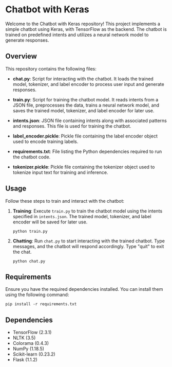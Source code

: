 # Chatbot with Keras

Welcome to the Chatbot with Keras repository! This project implements a simple chatbot using Keras, with TensorFlow as the backend. The chatbot is trained on predefined intents and utilizes a neural network model to generate responses.

## Overview

This repository contains the following files:

- **chat.py**: Script for interacting with the chatbot. It loads the trained model, tokenizer, and label encoder to process user input and generate responses.

- **train.py**: Script for training the chatbot model. It reads intents from a JSON file, preprocesses the data, trains a neural network model, and saves the trained model, tokenizer, and label encoder for later use.

- **intents.json**: JSON file containing intents along with associated patterns and responses. This file is used for training the chatbot.

- **label_encoder.pickle**: Pickle file containing the label encoder object used to encode training labels.

- **requirements.txt**: File listing the Python dependencies required to run the chatbot code.

- **tokenizer.pickle**: Pickle file containing the tokenizer object used to tokenize input text for training and inference.

## Usage

Follow these steps to train and interact with the chatbot:

1. **Training**: Execute `train.py` to train the chatbot model using the intents specified in `intents.json`. The trained model, tokenizer, and label encoder will be saved for later use.

    ```
    python train.py
    ```

2. **Chatting**: Run `chat.py` to start interacting with the trained chatbot. Type messages, and the chatbot will respond accordingly. Type "quit" to exit the chat.

    ```
    python chat.py
    ```

## Requirements

Ensure you have the required dependencies installed. You can install them using the following command:

```
pip install -r requirements.txt
```

## Dependencies

- TensorFlow (2.3.1)
- NLTK (3.5)
- Colorama (0.4.3)
- NumPy (1.18.5)
- Scikit-learn (0.23.2)
- Flask (1.1.2)

